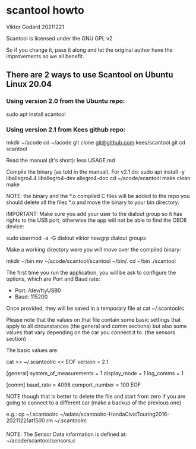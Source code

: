 # scantool howto
 Viktor Godard
 20211221

 Scantool is licensed under the GNU GPL v2

 So if you change it, pass it along and let the original
 author have the improvements so we all benefit.

## There are 2 ways to use Scantool on Ubuntu Linux 20.04

### Using version 2.0 from the Ubuntu repo:
sudo apt install scantool

### Using version 2.1 from Kees github repo:

mkdir ~/acode
cd ~/acode
git clone git@github.com:kees/scantool.git
cd scantool

Read the manual (it's short):
less USAGE.md

Compile the binary (as told in the manual). For v2.1 do:
sudo apt install -y liballegro4.4 liballegro4-dev allegro4-doc
cd ~/acode/scantool
make clean
make

NOTE: the binary and the *.o compiled C files will be added to the repo
      you should delete all the files *.o and move the binary to your
      bin directory.


IMPORTANT: Make sure you add your user to the dialout group so it has rights to the USB port, otherwise the app will not be able to find the OBDII device:

sudo usermod -a -G dialout viktor
newgrp dialout
groups


Make a working directory were you will move over the compiled binary:

mkdir ~/bin
mv ~/acode/scantool/scantool ~/bin/.
cd ~/bin
./scantool

The first time you run the application, you will be ask to configure
the options, which are Port and Baud rate:
- Port: /dev/ttyUSB0
- Baud: 115200

Once provided, they will be saved in a temporary file at 
cat ~/.scantoolrc

Please note that the values on that file contain some basic settings
that apply to all circunstances (the general and comm sections)
but also some values that vary depending on the car you connect it to.
(the sensors section)

The basic values are:

cat >> ~/.scantoolrc << EOF
version = 2.1

[general]
system_of_measurements = 1
display_mode = 1
log_comms = 1

[comm]
baud_rate = 4098
comport_number = 100
EOF


NOTE though that is better to delete the file and start from zero
if you are going to connect to a different car (make a backup of the
previous one)

e.g.:
cp ~/.scantoolrc ~/adata/scantoolrc-HondaCivicTouring2016-20211221at1500
rm ~/.scantoolrc

####

NOTE: The Sensor Data information is defined at:
      ~/acode/scantool/sensors.c


